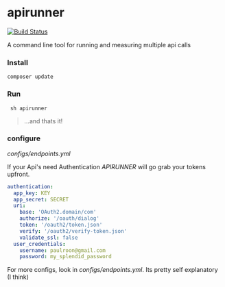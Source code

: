 apirunner
=========

[![Build Status](https://secure.travis-ci.org/paulroon/apirunner.png?branch=master)](http://travis-ci.org/paulroon/apirunner)

A command line tool for running and measuring multiple api calls

### Install
```composer update```

### Run
``` sh apirunner```

>...and thats it!


### configure
  
  _configs/endpoints.yml_
 
  If your Api's need Authentication _APIRUNNER_ will go grab your tokens upfront.
```YAML
authentication:
  app_key: KEY
  app_secret: SECRET
  uri:
    base: 'OAuth2.domain/com'
    authorize: '/oauth/dialog'
    token: '/oauth2/token.json'
    verify: '/oauth2/verify-token.json'
    validate_ssl: false
  user_credentials:
    username: paulroon@gmail.com
    password: my_splendid_password
```

For more configs, look in _configs/endpoints.yml_. Its pretty self explanatory (I think) 
